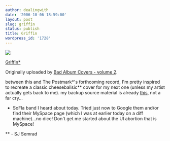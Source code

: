 ```yaml
---
author: dealingwith
date: '2006-10-06 18:59:00'
layout: post
slug: griffin
status: publish
title: Griffin
wordpress_id: '1728'
---
```


[![][1]][2]

[Griffin*][3]

Originally uploaded by [Bad Album Covers - volume 2][4].

between this and The Postmark*'s forthcoming record, I'm pretty inspired to
recreate a classic cheeseballsic** cover for my next one (unless my artist
actually gets back to me). my backup source material is already [this][5], not
a far cry...


* SoFla band I heard about today. Tried just now to Google them and/or find
their MySpace page (which I was at earlier today on a diff machine)...no dice!
Don't get me started about the UI abortion that is MySpace!


** - SJ Semrad

   [1]: http://static.flickr.com/104/261926902_80b75c0d04_m.jpg

   [2]: http://www.flickr.com/photos/18025993@N00/261926902/ (photo sharing)

   [3]: http://www.flickr.com/photos/18025993@N00/261926902/

   [4]: http://www.flickr.com/people/18025993@N00/

   [5]: http://www.23hq.com/dealingwith/okc%5faug%5f23

